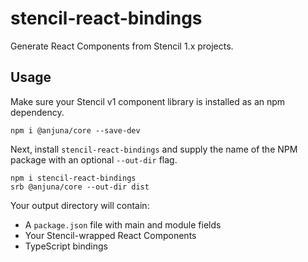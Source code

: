 # stencil-react-bindings

Generate React Components from Stencil 1.x projects.

## Usage

Make sure your Stencil v1 component library is installed as an npm dependency.

```
npm i @anjuna/core --save-dev
```

Next, install `stencil-react-bindings` and supply the name of the NPM package with an optional `--out-dir` flag.

```
npm i stencil-react-bindings
srb @anjuna/core --out-dir dist
```

Your output directory will contain:

- A `package.json` file with main and module fields
- Your Stencil-wrapped React Components
- TypeScript bindings

